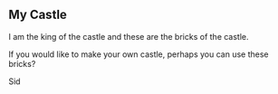My Castle
---------

I am the king of the castle and these are the bricks of the castle.

If you would like to make your own castle, perhaps you can use these bricks?

Sid

